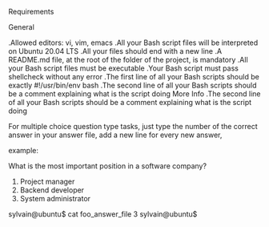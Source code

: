 Requirements

General

.Allowed editors: vi, vim, emacs
.All your Bash script files will be interpreted on Ubuntu 20.04 LTS
.All your files should end with a new line
.A README.md file, at the root of the folder of the project, is mandatory
.All your Bash script files must be executable
.Your Bash script must pass shellcheck without any error
.The first line of all your Bash scripts should be exactly #!/usr/bin/env bash
.The second line of all your Bash scripts should be a comment explaining what is the script doing
 More Info
.The second line of all your Bash scripts should be a comment explaining what is the script doing

For multiple choice question type tasks, just type the number of the correct answer in your answer file, add a new line for every new answer,
 
example:

What is the most important position in a software company?

1. Project manager
2. Backend developer
3. System administrator

sylvain@ubuntu$ cat foo_answer_file
3
sylvain@ubuntu$
